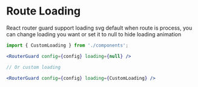 # Route Loading
React router guard support loading svg default when route is process, you can change loading you want or set it to null to hide loading animation

```jsx
import { CustomLoading } from './components';

<RouterGuard config={config} loading={null} />

// Or custom loading

<RouterGuard config={config} loading={CustomLoading} />
```
